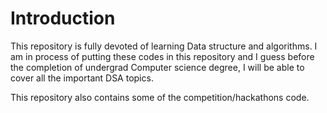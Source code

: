 # Introduction
This repository is fully devoted of learning Data structure and algorithms. 
I am in process of putting these codes in this repository and I guess before the completion of undergrad Computer science degree, I will be able to cover all the important DSA topics.

This repository also contains some of the competition/hackathons code.
